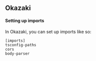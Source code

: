 ## Okazaki

#### Setting up imports

In Okazaki, you can set up imports like so:

```
[imports]
tsconfig-paths
cors
body-parser
```


